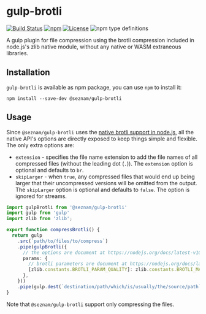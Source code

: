 # gulp-brotli

[![Build Status](https://travis-ci.org/seznam/gulp-brotli.svg?branch=master)](https://travis-ci.org/seznam/gulp-brotli)
[![npm](https://img.shields.io/npm/v/@seznam/gulp-brotli.svg)](https://www.npmjs.com/package/@seznam/gulp-brotli)
[![License](https://img.shields.io/npm/l/@seznam/gulp-brotli.svg)](LICENSE)
![npm type definitions](https://img.shields.io/npm/types/@seznam/gulp-brotli.svg)

A gulp plugin for file compression using the brotli compression included in
node.js's zlib native module, without any native or WASM extraneous libraries.

## Installation

`gulp-brotli` is available as npm package, you can use `npm` to install it:

```
npm install --save-dev @seznam/gulp-brotli
```

## Usage

Since `@seznam/gulp-brotli` uses the
[native brotli support in node.js](https://nodejs.org/docs/latest-v10.x/api/zlib.html),
all the native API's options are directly exposed to keep things simple and
flexible. The only extra options are:

* `extension` - specifies the file name extension to add the file names of all
  compressed files (without the leading dot (`.`)). The `extension` option
  is optional and defaults to `br`.
* `skipLarger` - when `true`, any compressed files that would end up being
  larger that their uncompressed versions will be omitted from the output.
  The `skipLarger` option is optional and defaults to `false`. The option is
  ignored for streams.

```typescript
import gulpBrotli from '@seznam/gulp-brotli'
import gulp from 'gulp'
import zlib from 'zlib';

export function compressBrotli() {
  return gulp
    .src(`path/to/files/to/compress`)
    .pipe(gulpBrotli({
      // the options are document at https://nodejs.org/docs/latest-v10.x/api/zlib.html#zlib_class_brotlioptions 
      params: {
        // brotli parameters are document at https://nodejs.org/docs/latest-v10.x/api/zlib.html#zlib_brotli_constants
        [zlib.constants.BROTLI_PARAM_QUALITY]: zlib.constants.BROTLI_MAX_QUALITY,
      },
    }))
    .pipe(gulp.dest(`destination/path/which/is/usually/the/source/path`));
}
```

Note that `@seznam/gulp-brotli` support only compressing the files.

